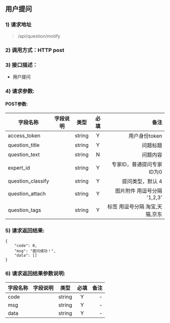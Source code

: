 
## 用户提问

### 1) 请求地址

>/api/question/motify

### 2) 调用方式：HTTP post

### 3) 接口描述：

* 用户提问

### 4) 请求参数:


#### POST参数:
|字段名称       |字段说明         |类型            |必填            |备注     |
| -------------|:--------------:|:--------------:|:--------------:| ------:|
|access_token||string|Y|用户身份token|
|question_title||string|Y|问题标题|
|question_text||string|N|问题内容|
|expert_id||string|Y|专家ID，普通提问专家ID为0|
|question_classify||string|Y|提问类型，默认 4|
|question_attach||string|Y|图片附件 用逗号分隔 '1,2,3'|
|question_tags||string|Y|标签 用逗号分隔 淘宝,天猫,京东|



### 5) 请求返回结果:

```
{
    "code": 0,
    "msg": "提问成功！",
    "data": []
}
```


### 6) 请求返回结果参数说明:
|字段名称       |字段说明         |类型            |必填            |备注     |
| -------------|:--------------:|:--------------:|:--------------:| ------:|
|code||string|Y|-|
|msg||string|Y|-|
|data||string|Y|-|

